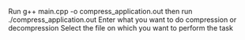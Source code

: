 Run g++ main.cpp -o compress_application.out
then run ./compress_application.out
Enter what you want to do compression or decompression
Select the file on which you want to perform the task
